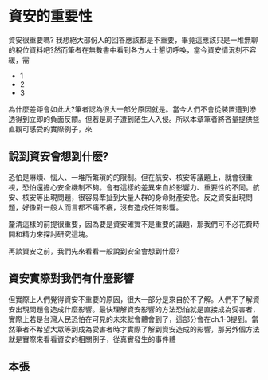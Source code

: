 # 資安的重要性

資安很重要嗎? 我想絕大部份人的回答應該都是不重要，畢竟這應該只是一堆無聊的稅位資料吧?然而筆者在無數書中看到各方人士懇切呼喚，當今資安情況刻不容緩，需
- 1
- 2
- 3

為什麼差距會如此大?筆者認為很大一部分原因就是。當今人們不會從裝置遭到滲透得到立即的負面反饋。但若是房子遭到陌生人入侵。所以本章筆者將吝量提供些直觀可感受的實際例子，來

## 說到資安會想到什麼?
恐怕是麻煩、惱人、一堆所繁瑣的的限制。但在航安、核安等議題上，就會很重視，恐怕還擔心安全機制不夠。會有這樣的差異來自於影響力、重要性的不同。航安、核安等出現問題，很容易牽扯到大量人群的身命財產安危。反之資安出現問題，好像對一般人而言都不痛不癢，沒有造成任何影響。

釐清這樣的前提很重要，因為要是資安確實不是重要的議題，那我們可不必花費時間和精力來探討研究這塊。


再談資安之前，我們先來看看一般說到安全會想到什麼?

## 資安實際對我們有什麼影響
但實際上人們覺得資安不重要的原因，很大一部分是來自於不了解。人們不了解資安出現問題會造成什麼影響。最快理解資安影響的方法恐怕就是直接成為受害者，實際上若是台灣人民恐怕在可見的未來就會體會到了，這部分會在ch.1-3提到。當然筆者不希望大眾等到成為受害者時才實際了解到資安造成的影響，那另外個方法就是實際來看看資安的相關例子，從真實發生的事件體

## 本張

## 




